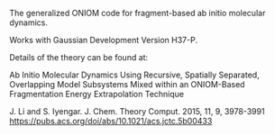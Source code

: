 The generalized ONIOM code for fragment-based ab initio molecular dynamics. 

Works with Gaussian Development Version H37-P. 

Details of the theory can be found at:  

  Ab Initio Molecular Dynamics Using Recursive, Spatially Separated, Overlapping Model Subsystems Mixed within an ONIOM-Based Fragmentation Energy Extrapolation Technique
  
  J. Li and S. Iyengar. J. Chem. Theory Comput. 2015, 11, 9, 3978-3991 
https://pubs.acs.org/doi/abs/10.1021/acs.jctc.5b00433
